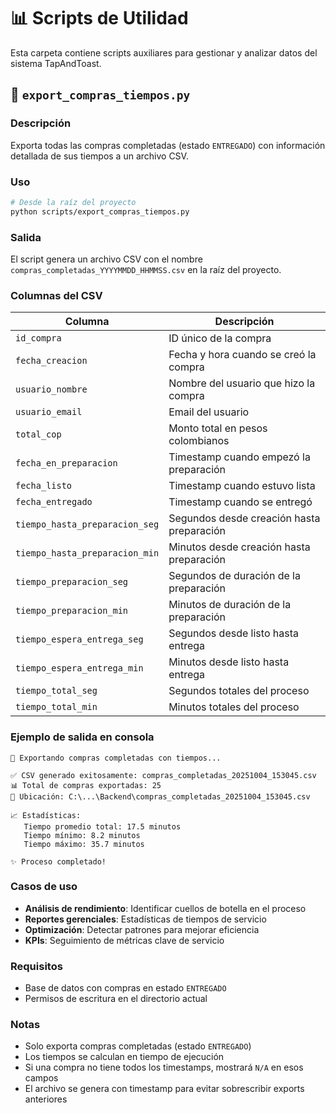 # 📊 Scripts de Utilidad

Esta carpeta contiene scripts auxiliares para gestionar y analizar datos del sistema TapAndToast.

## 📄 `export_compras_tiempos.py`

### Descripción
Exporta todas las compras completadas (estado `ENTREGADO`) con información detallada de sus tiempos a un archivo CSV.

### Uso
```bash
# Desde la raíz del proyecto
python scripts/export_compras_tiempos.py
```

### Salida
El script genera un archivo CSV con el nombre `compras_completadas_YYYYMMDD_HHMMSS.csv` en la raíz del proyecto.

### Columnas del CSV

| Columna | Descripción |
|---------|-------------|
| `id_compra` | ID único de la compra |
| `fecha_creacion` | Fecha y hora cuando se creó la compra |
| `usuario_nombre` | Nombre del usuario que hizo la compra |
| `usuario_email` | Email del usuario |
| `total_cop` | Monto total en pesos colombianos |
| `fecha_en_preparacion` | Timestamp cuando empezó la preparación |
| `fecha_listo` | Timestamp cuando estuvo lista |
| `fecha_entregado` | Timestamp cuando se entregó |
| `tiempo_hasta_preparacion_seg` | Segundos desde creación hasta preparación |
| `tiempo_hasta_preparacion_min` | Minutos desde creación hasta preparación |
| `tiempo_preparacion_seg` | Segundos de duración de la preparación |
| `tiempo_preparacion_min` | Minutos de duración de la preparación |
| `tiempo_espera_entrega_seg` | Segundos desde listo hasta entrega |
| `tiempo_espera_entrega_min` | Minutos desde listo hasta entrega |
| `tiempo_total_seg` | Segundos totales del proceso |
| `tiempo_total_min` | Minutos totales del proceso |

### Ejemplo de salida en consola
```
🚀 Exportando compras completadas con tiempos...

✅ CSV generado exitosamente: compras_completadas_20251004_153045.csv
📊 Total de compras exportadas: 25
📁 Ubicación: C:\...\Backend\compras_completadas_20251004_153045.csv

📈 Estadísticas:
   Tiempo promedio total: 17.5 minutos
   Tiempo mínimo: 8.2 minutos
   Tiempo máximo: 35.7 minutos

✨ Proceso completado!
```

### Casos de uso
- **Análisis de rendimiento**: Identificar cuellos de botella en el proceso
- **Reportes gerenciales**: Estadísticas de tiempos de servicio
- **Optimización**: Detectar patrones para mejorar eficiencia
- **KPIs**: Seguimiento de métricas clave de servicio

### Requisitos
- Base de datos con compras en estado `ENTREGADO`
- Permisos de escritura en el directorio actual

### Notas
- Solo exporta compras completadas (estado `ENTREGADO`)
- Los tiempos se calculan en tiempo de ejecución
- Si una compra no tiene todos los timestamps, mostrará `N/A` en esos campos
- El archivo se genera con timestamp para evitar sobrescribir exports anteriores

